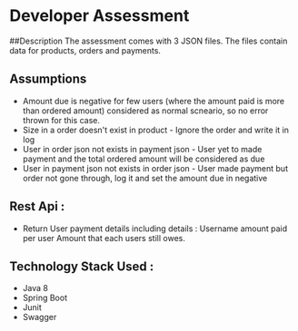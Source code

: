 # Developer Assessment

##Description
The assessment comes with 3 JSON files. The files contain data for products, orders and payments.

## Assumptions
 - Amount due is negative for few users (where the amount paid is more than ordered amount) considered as normal scneario, so no error thrown for this case.
 - Size in a order doesn't exist in product - Ignore the order and write it in log
 - User in order json not exists in payment json - User yet to made payment and the total ordered amount will be considered as due
 - User in payment json not exists in order json - User made payment but order not gone through, log it and set the amount due in negative

## Rest Api :
- Return User payment details including details :
    Username
    amount paid per user
    Amount that each users still owes.
    
## Technology Stack Used :
  - Java 8
  - Spring Boot
  - Junit 
  - Swagger
  
 
